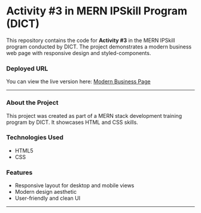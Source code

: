 # Activity #3 in MERN IPSkill Program (DICT)

This repository contains the code for **Activity #3** in the MERN IPSkill program conducted by DICT. The project demonstrates a modern business web page with responsive design and styled-components.

### Deployed URL
You can view the live version here: [Modern Business Page](https://keithcyrilldiaz.github.io/ModernPageBusiness/)

---

### About the Project
This project was created as part of a MERN stack development training program by DICT. It showcases HTML and CSS skills.

### Technologies Used
- HTML5
- CSS

### Features
- Responsive layout for desktop and mobile views
- Modern design aesthetic
- User-friendly and clean UI

---
